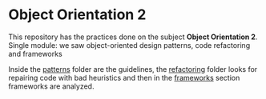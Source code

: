 # Object Orientation 2

This repository has the practices done on the subject **Object Orientation 2**.
Single module: we saw object-oriented design patterns, code refactoring and frameworks

Inside the [patterns](patrones) folder are the guidelines, the [refactoring](refactoring) folder looks for repairing code with bad heuristics and then in the [frameworks](frameworks) section frameworks are analyzed.
